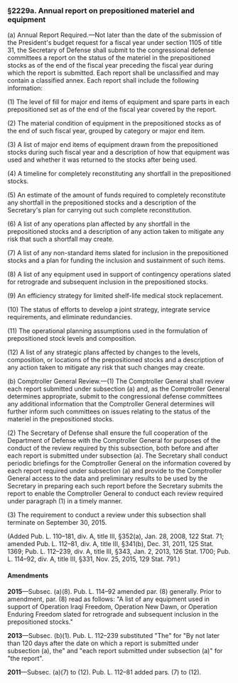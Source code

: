### §2229a. Annual report on prepositioned materiel and equipment ###

(a) Annual Report Required.—Not later than the date of the submission of the President's budget request for a fiscal year under section 1105 of title 31, the Secretary of Defense shall submit to the congressional defense committees a report on the status of the materiel in the prepositioned stocks as of the end of the fiscal year preceding the fiscal year during which the report is submitted. Each report shall be unclassified and may contain a classified annex. Each report shall include the following information:

(1) The level of fill for major end items of equipment and spare parts in each prepositioned set as of the end of the fiscal year covered by the report.

(2) The material condition of equipment in the prepositioned stocks as of the end of such fiscal year, grouped by category or major end item.

(3) A list of major end items of equipment drawn from the prepositioned stocks during such fiscal year and a description of how that equipment was used and whether it was returned to the stocks after being used.

(4) A timeline for completely reconstituting any shortfall in the prepositioned stocks.

(5) An estimate of the amount of funds required to completely reconstitute any shortfall in the prepositioned stocks and a description of the Secretary's plan for carrying out such complete reconstitution.

(6) A list of any operations plan affected by any shortfall in the prepositioned stocks and a description of any action taken to mitigate any risk that such a shortfall may create.

(7) A list of any non-standard items slated for inclusion in the prepositioned stocks and a plan for funding the inclusion and sustainment of such items.

(8) A list of any equipment used in support of contingency operations slated for retrograde and subsequent inclusion in the prepositioned stocks.

(9) An efficiency strategy for limited shelf-life medical stock replacement.

(10) The status of efforts to develop a joint strategy, integrate service requirements, and eliminate redundancies.

(11) The operational planning assumptions used in the formulation of prepositioned stock levels and composition.

(12) A list of any strategic plans affected by changes to the levels, composition, or locations of the prepositioned stocks and a description of any action taken to mitigate any risk that such changes may create.

(b) Comptroller General Review.—(1) The Comptroller General shall review each report submitted under subsection (a) and, as the Comptroller General determines appropriate, submit to the congressional defense committees any additional information that the Comptroller General determines will further inform such committees on issues relating to the status of the materiel in the prepositioned stocks.

(2) The Secretary of Defense shall ensure the full cooperation of the Department of Defense with the Comptroller General for purposes of the conduct of the review required by this subsection, both before and after each report is submitted under subsection (a). The Secretary shall conduct periodic briefings for the Comptroller General on the information covered by each report required under subsection (a) and provide to the Comptroller General access to the data and preliminary results to be used by the Secretary in preparing each such report before the Secretary submits the report to enable the Comptroller General to conduct each review required under paragraph (1) in a timely manner.

(3) The requirement to conduct a review under this subsection shall terminate on September 30, 2015.

(Added Pub. L. 110–181, div. A, title III, §352(a), Jan. 28, 2008, 122 Stat. 71; amended Pub. L. 112–81, div. A, title III, §341(b), Dec. 31, 2011, 125 Stat. 1369; Pub. L. 112–239, div. A, title III, §343, Jan. 2, 2013, 126 Stat. 1700; Pub. L. 114–92, div. A, title III, §331, Nov. 25, 2015, 129 Stat. 791.)

#### Amendments ####

**2015**—Subsec. (a)(8). Pub. L. 114–92 amended par. (8) generally. Prior to amendment, par. (8) read as follows: "A list of any equipment used in support of Operation Iraqi Freedom, Operation New Dawn, or Operation Enduring Freedom slated for retrograde and subsequent inclusion in the prepositioned stocks."

**2013**—Subsec. (b)(1). Pub. L. 112–239 substituted "The" for "By not later than 120 days after the date on which a report is submitted under subsection (a), the" and "each report submitted under subsection (a)" for "the report".

**2011**—Subsec. (a)(7) to (12). Pub. L. 112–81 added pars. (7) to (12).